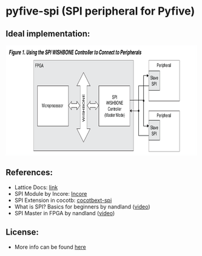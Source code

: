 # pyfive-spi (SPI peripheral for Pyfive)

## Ideal implementation:

<p align="center">
    <img width="816" height="291" src="assets/spi-wishbone.png">
</p>

## References:

- Lattice Docs: [link](https://github.com/PyFive-RISC-V/pyfive-spi/docs/SPIWISHBONEController-Documentation.pdf)
- SPI Module by Incore: [Incore](https://chromitem-soc.readthedocs.io/en/0.9.9/spi.html)
- SPI Extension in cocotb: [cocotbext-spi](https://github.com/Martoni/cocotbext-spi)
- What is SPI? Basics for beginners by nandland ([video](https://www.youtube.com/watch?v=ba0SQwjTQfw))
- SPI Master in FPGA by nandland ([video](https://www.youtube.com/watch?v=m1hFeAqQ-H8))


## License:
- More info can be found [here](https://github.com/PyFive-RISC-V/pyfive-spi/blob/main/LICENSE)